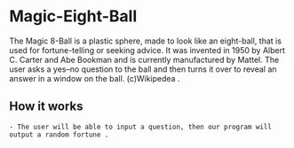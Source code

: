 # Magic-Eight-Ball

The Magic 8-Ball is a plastic sphere, made to look like an eight-ball, that is used for fortune-telling or seeking advice. It was invented in 1950 by Albert C. Carter and Abe Bookman and is currently manufactured by Mattel. The user asks a yes–no question to the ball and then turns it over to reveal an answer in a window on the ball. (c)Wikipedea .

## How it works

    - The user will be able to input a question, then our program will output a random fortune .
